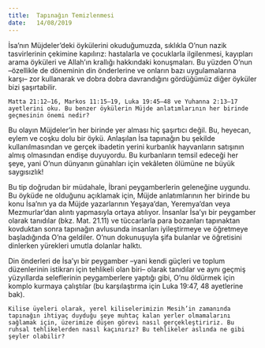 ```yaml
---
title:  Tapınağın Temizlenmesi
date:   14/08/2019
---
```


İsa’nın Müjdeler’deki öykülerini okuduğumuzda, sıklıkla O’nun nazik tasvirlerinin çekimine kapılırız: hastalarla ve çocuklarla ilgilenmesi, kayıpları arama öyküleri ve Allah’ın krallığı hakkındaki konuşmaları. Bu yüzden O’nun –özellikle de döneminin din önderlerine ve onların bazı uygulamalarına karşı– zor kullanarak ve dobra dobra davrandığını gördüğümüz diğer öyküler bizi şaşırtabilir. 

`Matta 21:12–16, Markos 11:15–19, Luka 19:45–48 ve Yuhanna 2:13–17 ayetlerini oku. Bu benzer öykülerin Müjde anlatımlarının her birinde geçmesinin önemi nedir?`

Bu olayın Müjdeler’in her birinde yer alması hiç şaşırtıcı değil. Bu, heyecan, eylem ve coşku dolu bir öykü. Anlaşılan İsa tapınağın bu şekilde kullanılmasından ve gerçek ibadetin yerini kurbanlık hayvanların satışının almış olmasından endişe duyuyordu. Bu kurbanların temsil edeceği her şeye, yani O’nun dünyanın günahları için vekâleten ölümüne ne büyük saygısızlık! 

Bu tip doğrudan bir müdahale, İbrani peygamberlerin geleneğine uygundu. Bu öyküde ne olduğunu açıklamak için, Müjde anlatımlarının her birinde bu konu İsa’nın ya da Müjde yazarlarının Yeşaya’dan, Yeremya’dan veya Mezmurlar’dan alıntı yapmasıyla ortaya atılıyor. İnsanlar İsa’yı bir peygamber olarak tanıdılar (bkz. Mat. 21.11) ve tüccarlarla para bozanları tapınaktan kovduktan sonra tapınağın avlusunda insanları iyileştirmeye ve öğretmeye başladığında O’na geldiler. O’nun dokunuşuyla şifa bulanlar ve öğretisini dinlerken yürekleri umutla dolanlar halktı.

Din önderleri de İsa’yı bir peygamber –yani kendi güçleri ve toplum düzenlerinin istikrarı için tehlikeli olan biri– olarak tanıdılar ve aynı geçmiş yüzyıllarda seleflerinin peygamberlere yaptığı gibi, O’nu öldürmek için komplo kurmaya çalıştılar (bu karşılaştırma için Luka 19:47, 48 ayetlerine bak).

`Kilise üyeleri olarak, yerel kiliselerimizin Mesih’in zamanında tapınağın ihtiyaç duyduğu şeye muhtaç kalan yerler olmamalarını sağlamak için, üzerimize düşen görevi nasıl gerçekleştiririz. Bu ruhsal tehlikelerden nasıl kaçınırız? Bu tehlikeler aslında ne gibi şeyler olabilir?`